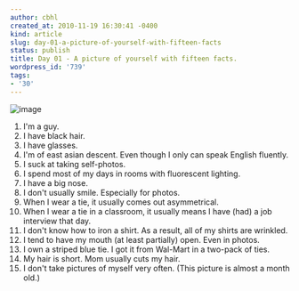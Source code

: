 ```yaml
---
author: cbhl
created_at: 2010-11-19 16:30:41 -0400
kind: article
slug: day-01-a-picture-of-yourself-with-fifteen-facts
status: publish
title: Day 01 - A picture of yourself with fifteen facts.
wordpress_id: '739'
tags:
- '30'
---
```


![image](http://images.azuresky.ca/blog/wp-content/uploads/2010/11/wpid-IMG_20101020_113902.jpg)
1.  I'm a guy.
2.  I have black hair.
3.  I have glasses.
4.  I'm of east asian descent. Even though I only can speak English
    fluently.
5.  I suck at taking self-photos.
6.  I spend most of my days in rooms with fluorescent lighting.
7.  I have a big nose.
8.  I don't usually smile. Especially for photos.
9.  When I wear a tie, it usually comes out asymmetrical.
10. When I wear a tie in a classroom, it usually means I have (had) a
    job interview that day.
11. I don't know how to iron a shirt. As a result, all of my shirts are
    wrinkled.
12. I tend to have my mouth (at least partially) open. Even in photos.
13. I own a striped blue tie. I got it from Wal-Mart in a two-pack of
    ties.
14. My hair is short. Mom usually cuts my hair.
15. I don't take pictures of myself very often. (This picture is almost
    a month old.)

